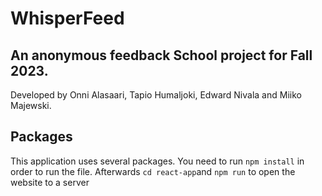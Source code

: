 # WhisperFeed
An anonymous feedback School project for Fall 2023.
---
Developed by Onni Alasaari, Tapio Humaljoki, Edward Nivala and Miiko Majewski.

## Packages
This application uses several packages. You need to run `npm install` in order to run the file. Afterwards `cd react-app`and `npm run` to open the website to a server